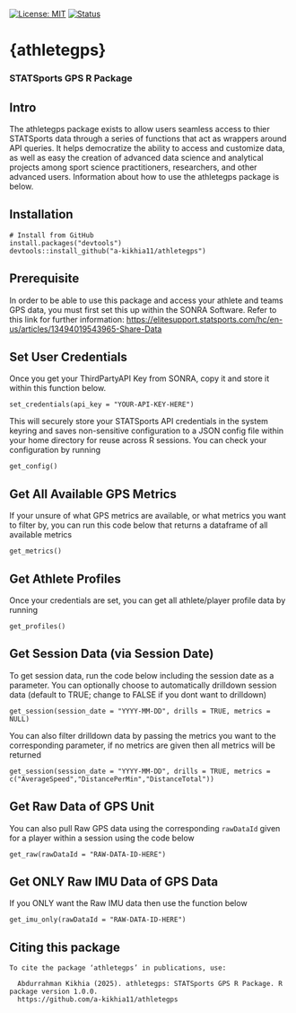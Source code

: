 [![License: MIT](https://img.shields.io/badge/License-MIT-yellow.svg)](https://opensource.org/licenses/mit) [![Status](https://www.repostatus.org/badges/latest/active.svg)](https://www.repostatus.org/#active)

# {athletegps}

### STATSports GPS R Package

## Intro

The athletegps package exists to allow users seamless access to thier STATSports data through a series of functions that act as wrappers around API queries. 
It helps democratize the ability to access and customize data, as well as easy the creation of advanced data science and analytical projects among sport science practitioners, researchers, and other advanced users. 
Information about how to use the athletegps package is below.

## Installation

```         
# Install from GitHub  
install.packages("devtools")
devtools::install_github("a-kikhia11/athletegps")
```

## Prerequisite

In order to be able to use this package and access your athlete and teams GPS data, you must first set this up within the SONRA Software. Refer to this link for further information:
https://elitesupport.statsports.com/hc/en-us/articles/13494019543965-Share-Data

## Set User Credentials

Once you get your ThirdPartyAPI Key from SONRA, copy it and store it within this function below.

```
set_credentials(api_key = "YOUR-API-KEY-HERE")
```

This will securely store your STATSports API credentials in the system keyring and saves non-sensitive configuration to a JSON config file within your home directory for reuse across R sessions.
You can check your configuration by running

```
get_config()
```

## Get All Available GPS Metrics

If your unsure of what GPS metrics are available, or what metrics you want to filter by, you can run this code below that returns a dataframe of all available metrics

```
get_metrics()
```

## Get Athlete Profiles

Once your credentials are set, you can get all athlete/player profile data by running

```
get_profiles()
```

## Get Session Data (via Session Date)

To get session data, run the code below including the session date as a parameter. You can optionally choose to automatically drilldown session data (default to TRUE; change to FALSE if you dont want to drilldown)

```
get_session(session_date = "YYYY-MM-DD", drills = TRUE, metrics = NULL)
```

You can also filter drilldown data by passing the metrics you want to the corresponding parameter, if no metrics are given then all metrics will be returned

```
get_session(session_date = "YYYY-MM-DD", drills = TRUE, metrics = c("AverageSpeed","DistancePerMin","DistanceTotal"))
```

## Get Raw Data of GPS Unit

You can also pull Raw GPS data using the corresponding `rawDataId` given for a player within a session using the code below

```
get_raw(rawDataId = "RAW-DATA-ID-HERE")
```

## Get ONLY Raw IMU Data of GPS Data

If you ONLY want the Raw IMU data then use the function below

```
get_imu_only(rawDataId = "RAW-DATA-ID-HERE")
```

## Citing this package

```         
To cite the package ‘athletegps’ in publications, use:

  Abdurrahman Kikhia (2025). athletegps: STATSports GPS R Package. R package version 1.0.0.
  https://github.com/a-kikhia11/athletegps
```
